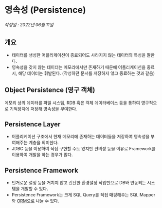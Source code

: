 # 영속성 (Persistence)
###### 작성일 : 2022년 06월 11일

## 개요
- 데이터를 생성한 어플리케이션이 종료되어도 사라지지 않는 데이터의 특성을 말한다.
- 영속성을 갖지 않는 데이터는 메모리에서만 존재하기 때문에 어플리케이션을 종료 시, 해당 데이터는 휘발된다. (작성하던 문서를 저장하지 않고 종료하는 것과 같음)

## Object Persistence (영구 객체)
메모리 상의 데이터를 파일 시스템, RDB 혹은 객체 데이터베이스 등을 통하여 영구적으로 기억장치에 저장해 영속성을 부여한다.

## Persistence Layer
- 어플리케이션 구조에서 현재 메모리에 존재하는 데이터들을 저장하여 영속성을 부여해주는 계층을 의미한다.
- JDBC 등을 이용하여 직접 구현할 수도 있지만 편의성 등을 이유로 Framework를 이용하여 개발을 하는 경우가 많다.

## Persistence Framework
- 번거로운 설정 등을 거치지 않고 간단한 환경설정 작업만으로 DB와 연동되는 시스템을 개발할 수 있다.
- Persistence Framework는 크게 SQL Query를 직접 매핑해주는 SQL Mapper와 [ORM](https://github.com/HK-An/today_i_learned/blob/main/CONCEPT/orm/definition.md)으로 나눌 수 있다.
